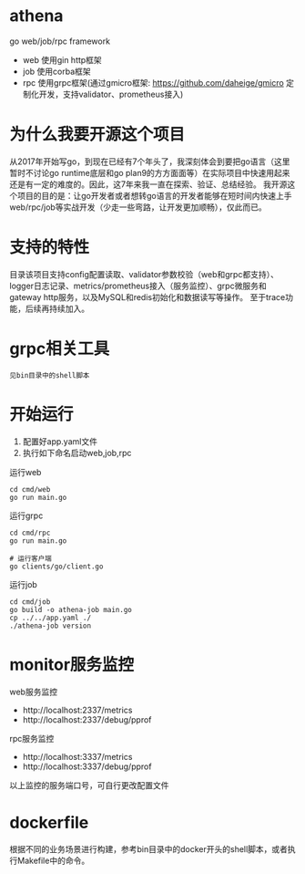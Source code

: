 # athena
go web/job/rpc framework
- web 使用gin http框架
- job 使用corba框架
- rpc 使用grpc框架(通过gmicro框架: https://github.com/daheige/gmicro 定制化开发，支持validator、prometheus接入)

# 为什么我要开源这个项目
从2017年开始写go，到现在已经有7个年头了，我深刻体会到要把go语言（这里暂时不讨论go runtime底层和go plan9的方方面面等）在实际项目中快速用起来还是有一定的难度的。因此，这7年来我一直在探索、验证、总结经验。
我开源这个项目的目的是：让go开发者或者想转go语言的开发者能够在短时间内快速上手web/rpc/job等实战开发（少走一些弯路，让开发更加顺畅），仅此而已。

# 支持的特性
目录该项目支持config配置读取、validator参数校验（web和grpc都支持）、logger日志记录、metrics/prometheus接入（服务监控）、grpc微服务和gateway http服务，以及MySQL和redis初始化和数据读写等操作。
至于trace功能，后续再持续加入。

# grpc相关工具
    见bin目录中的shell脚本

# 开始运行
1. 配置好app.yaml文件
2. 执行如下命名启动web,job,rpc

运行web
```shell
cd cmd/web
go run main.go
```

运行grpc
```shell
cd cmd/rpc
go run main.go

# 运行客户端
go clients/go/client.go
```

运行job
```shell
cd cmd/job
go build -o athena-job main.go
cp ../../app.yaml ./
./athena-job version
```

# monitor服务监控
web服务监控
- http://localhost:2337/metrics
- http://localhost:2337/debug/pprof

rpc服务监控
- http://localhost:3337/metrics
- http://localhost:3337/debug/pprof

以上监控的服务端口号，可自行更改配置文件

# dockerfile
根据不同的业务场景进行构建，参考bin目录中的docker开头的shell脚本，或者执行Makefile中的命令。
